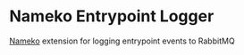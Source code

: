 # Nameko Entrypoint Logger

[Nameko](https://github.com/onefinestay/nameko) extension for logging entrypoint events to RabbitMQ   
